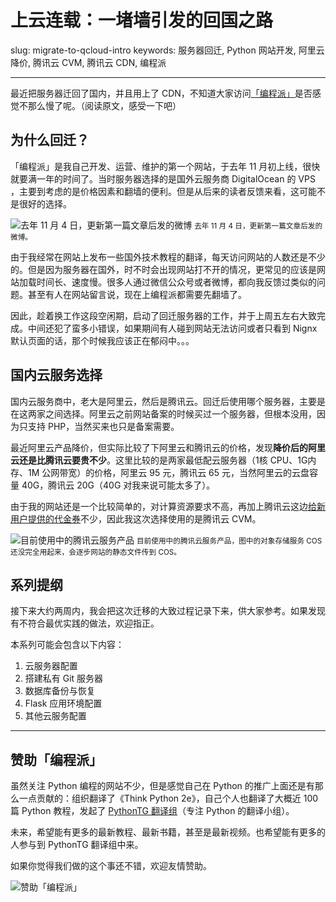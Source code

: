 # 上云连载：一堵墙引发的回国之路

slug: migrate-to-qcloud-intro
keywords: 服务器回迁, Python 网站开发, 阿里云降价, 腾讯云 CVM, 腾讯云 CDN, 编程派

***

最近把服务器迁回了国内，并且用上了 CDN，不知道大家访问[「编程派」](http://codingpy.com)是否感觉不那么慢了呢。（阅读原文，感受一下吧）

## 为什么回迁？

「编程派」是我自己开发、运营、维护的第一个网站，于去年 11 月初上线，很快就要满一年的时间了。当时服务器选择的是国外云服务商 DigitalOcean 的 VPS ，主要到考虑的是价格因素和翻墙的便利。但是从后来的读者反馈来看，这可能不是很好的选择。

![去年 11 月 4 日，更新第一篇文章后发的微博](http://ww4.sinaimg.cn/large/801b780agw1f8v792iao3j20x60kuwj0.jpg)
<small>去年 11 月 4 日，更新第一篇文章后发的微博。</small>

由于我经常在网站上发布一些国外技术教程的翻译，每天访问网站的人数还是不少的。但是因为服务器在国外，时不时会出现网站打不开的情况，更常见的应该是网站加载时间长、速度慢。很多人通过微信公众号或者微博，都向我反馈过类似的问题。甚至有人在网站留言说，现在上编程派都需要先翻墙了。

因此，趁着换工作这段空闲期，启动了回迁服务器的工作，并于上周五左右大致完成。中间还犯了蛮多小错误，如果期间有人碰到网站无法访问或者只看到 Nignx 默认页面的话，那个时候我应该正在郁闷中。。。

## 国内云服务选择

国内云服务商中，老大是阿里云，然后是腾讯云。回迁后使用哪个服务器，主要是在这两家之间选择。阿里云之前网站备案的时候买过一个服务器，但根本没用，因为只支持 PHP，当然买来也只是备案需要。

最近阿里云产品降价，但实际比较了下阿里云和腾讯云的价格，发现**降价后的阿里云还是比腾讯云要贵不少**。这里比较的是两家最低配云服务器（1核 CPU、1G内存、1M 公网带宽）的价格，阿里云 95 元，腾讯云 65 元，当然阿里云的云盘容量 40G，腾讯云 20G（40G 对我来说可能太多了）。

由于我的网站还是一个比较简单的，对计算资源要求不高，再加上腾讯云这边[给新用户提供的代金券](http://www.qcloud.com/event/newusergift)不少，因此我这次选择使用的是腾讯云 CVM。

![目前使用中的腾讯云服务产品](http://ww2.sinaimg.cn/large/801b780agw1f8vc3obiojj21kw0cwtab.jpg)
<small>目前使用中的腾讯云服务产品，图中的对象存储服务 COS 还没完全用起来，会逐步网站的静态文件传到 COS。</small>

## 系列提纲

接下来大约两周内，我会把这次迁移的大致过程记录下来，供大家参考。如果发现有不符合最优实践的做法，欢迎指正。

本系列可能会包含以下内容：

1. 云服务器配置
2. 搭建私有 Git 服务器
3. 数据库备份与恢复
4. Flask 应用环境配置
5. 其他云服务配置

***

## 赞助「编程派」

虽然关注 Python 编程的网站不少，但是感觉自己在 Python 的推广上面还是有那么一点贡献的：组织翻译了《Think Python 2e》，自己个人也翻译了大概近 100 篇 Python 教程，发起了 [PythonTG 翻译组](https://github.com/PythonTG/PythonTG)（专注 Python 的翻译小组）。

未来，希望能有更多的最新教程、最新书籍，甚至是最新视频。也希望能有更多的人参与到 PythonTG 翻译组中来。

如果你觉得我们做的这个事还不错，欢迎友情赞助。

![赞助「编程派」](http://ww1.sinaimg.cn/large/801b780agw1f8vd49fjktj206o06ogm1.jpg)



